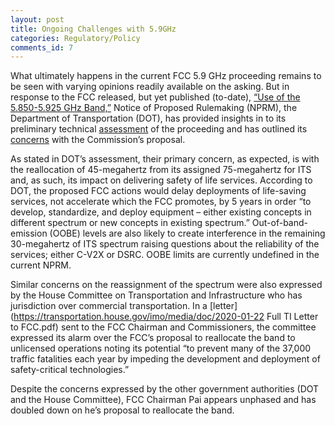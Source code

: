 ```yaml
---
layout: post
title: Ongoing Challenges with 5.9GHz
categories: Regulatory/Policy
comments_id: 7
---
```


What ultimately happens in the current FCC 5.9 GHz proceeding remains to be seen with varying opinions readily available on the asking.  But in response to the FCC released, but yet published (to-date), [“Use of the 5.850-5.925 GHz Band,”](https://docs.fcc.gov/public/attachments/FCC-19-129A1.pdf) Notice of Proposed Rulemaking (NPRM), the Department of Transportation (DOT), has provided insights in to its preliminary technical [assessment](https://www.transportation.gov/sites/dot.gov/files/docs/research-and-technology/360181/oobe-energy-59-safety-band-final-120619.pdf) of the proceeding and has outlined its [concerns](https://www.transportation.gov/sites/dot.gov/files/docs/research-and-technology/359811/preliminary-technical-assessment-fcc-59-ghz-nprm-05dec2019-final.pdf) with the Commission’s proposal.   

As stated in DOT’s assessment, their primary concern, as expected, is with the reallocation of 45-megahertz from its assigned 75-megahertz for ITS and, as such, its impact on delivering safety of life services.  According to DOT, the proposed FCC actions would delay deployments of life-saving services, not accelerate which the FCC promotes, by 5 years in order “to develop, standardize, and deploy equipment – either existing concepts in different spectrum or new concepts in existing spectrum.”  Out-of-band-emission (OOBE) levels are also likely to create interference in the remaining 30-megahertz of ITS spectrum raising questions about the reliability of the services; either C-V2X or DSRC.  OOBE limits are currently undefined in the current NPRM.

Similar concerns on the reassignment of the spectrum were also expressed by the House Committee on Transportation and Infrastructure who has jurisdiction over commercial transportation. In a [letter](https://transportation.house.gov/imo/media/doc/2020-01-22 Full TI Letter to FCC.pdf) sent to the FCC Chairman and Commissioners, the committee expressed its alarm over the FCC’s proposal to reallocate the band to unlicensed operations noting its potential “to prevent many of the 37,000 traffic fatalities each year by impeding the development and deployment of safety-critical technologies.”  

Despite the concerns expressed by the other government authorities (DOT and the House Committee), FCC Chairman Pai appears unphased and has doubled down on he’s proposal to reallocate the band.
